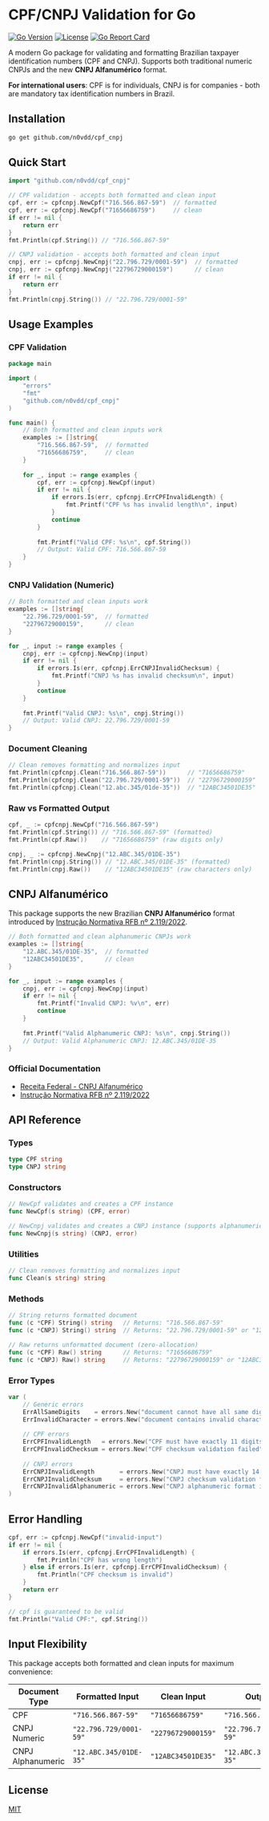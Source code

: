 # CPF/CNPJ Validation for Go

[![Go Version](https://img.shields.io/badge/go-1.24.2+-blue.svg)](https://golang.org/)
[![License](https://img.shields.io/badge/license-MIT-green.svg)](LICENSE)
[![Go Report Card](https://goreportcard.com/badge/github.com/n0vdd/cpf_cnpj)](https://goreportcard.com/report/github.com/n0vdd/cpf_cnpj)

A modern Go package for validating and formatting Brazilian taxpayer identification numbers (CPF and CNPJ). Supports both traditional numeric CNPJs and the new **CNPJ Alfanumérico** format.

**For international users**: CPF is for individuals, CNPJ is for companies - both are mandatory tax identification numbers in Brazil.

## Installation

```bash
go get github.com/n0vdd/cpf_cnpj
```

## Quick Start

```go
import "github.com/n0vdd/cpf_cnpj"

// CPF validation - accepts both formatted and clean input
cpf, err := cpfcnpj.NewCpf("716.566.867-59")  // formatted
cpf, err := cpfcnpj.NewCpf("71656686759")     // clean
if err != nil {
    return err
}
fmt.Println(cpf.String()) // "716.566.867-59"

// CNPJ validation - accepts both formatted and clean input
cnpj, err := cpfcnpj.NewCnpj("22.796.729/0001-59")  // formatted
cnpj, err := cpfcnpj.NewCnpj("22796729000159")      // clean
if err != nil {
    return err
}
fmt.Println(cnpj.String()) // "22.796.729/0001-59"
```

## Usage Examples

### CPF Validation

```go
package main

import (
    "errors"
    "fmt"
    "github.com/n0vdd/cpf_cnpj"
)

func main() {
    // Both formatted and clean inputs work
    examples := []string{
        "716.566.867-59",  // formatted
        "71656686759",     // clean
    }
    
    for _, input := range examples {
        cpf, err := cpfcnpj.NewCpf(input)
        if err != nil {
            if errors.Is(err, cpfcnpj.ErrCPFInvalidLength) {
                fmt.Printf("CPF %s has invalid length\n", input)
            }
            continue
        }
        
        fmt.Printf("Valid CPF: %s\n", cpf.String())
        // Output: Valid CPF: 716.566.867-59
    }
}
```

### CNPJ Validation (Numeric)

```go
// Both formatted and clean inputs work
examples := []string{
    "22.796.729/0001-59",  // formatted
    "22796729000159",      // clean
}

for _, input := range examples {
    cnpj, err := cpfcnpj.NewCnpj(input)
    if err != nil {
        if errors.Is(err, cpfcnpj.ErrCNPJInvalidChecksum) {
            fmt.Printf("CNPJ %s has invalid checksum\n", input)
        }
        continue
    }
    
    fmt.Printf("Valid CNPJ: %s\n", cnpj.String())
    // Output: Valid CNPJ: 22.796.729/0001-59
}
```

### Document Cleaning

```go
// Clean removes formatting and normalizes input
fmt.Println(cpfcnpj.Clean("716.566.867-59"))      // "71656686759"
fmt.Println(cpfcnpj.Clean("22.796.729/0001-59"))  // "22796729000159"
fmt.Println(cpfcnpj.Clean("12.abc.345/01de-35"))  // "12ABC34501DE35"
```

### Raw vs Formatted Output

```go
cpf, _ := cpfcnpj.NewCpf("716.566.867-59")
fmt.Println(cpf.String()) // "716.566.867-59" (formatted)
fmt.Println(cpf.Raw())    // "71656686759" (raw digits only)

cnpj, _ := cpfcnpj.NewCnpj("12.ABC.345/01DE-35")
fmt.Println(cnpj.String()) // "12.ABC.345/01DE-35" (formatted)
fmt.Println(cnpj.Raw())    // "12ABC34501DE35" (raw characters only)
```

## CNPJ Alfanumérico

This package supports the new Brazilian **CNPJ Alfanumérico** format introduced by [Instrução Normativa RFB nº 2.119/2022](https://www.in.gov.br/en/web/dou/-/instrucao-normativa-rfb-n-2.119-de-21-de-dezembro-de-2022-454078082).

```go
// Both formatted and clean alphanumeric CNPJs work
examples := []string{
    "12.ABC.345/01DE-35",  // formatted
    "12ABC34501DE35",      // clean
}

for _, input := range examples {
    cnpj, err := cpfcnpj.NewCnpj(input)
    if err != nil {
        fmt.Printf("Invalid CNPJ: %v\n", err)
        continue
    }
    
    fmt.Printf("Valid Alphanumeric CNPJ: %s\n", cnpj.String())
    // Output: Valid Alphanumeric CNPJ: 12.ABC.345/01DE-35
}
```

### Official Documentation

- [Receita Federal - CNPJ Alfanumérico](https://www.gov.br/receitafederal/pt-br/assuntos/orientacao-tributaria/cadastros/cnpj/cnpj-alfanumerico)
- [Instrução Normativa RFB nº 2.119/2022](https://www.in.gov.br/en/web/dou/-/instrucao-normativa-rfb-n-2.119-de-21-de-dezembro-de-2022-454078082)

## API Reference

### Types

```go
type CPF string
type CNPJ string
```

### Constructors

```go
// NewCpf validates and creates a CPF instance
func NewCpf(s string) (CPF, error)

// NewCnpj validates and creates a CNPJ instance (supports alphanumeric)
func NewCnpj(s string) (CNPJ, error)
```

### Utilities

```go
// Clean removes formatting and normalizes input
func Clean(s string) string
```

### Methods

```go
// String returns formatted document
func (c *CPF) String() string   // Returns: "716.566.867-59"
func (c *CNPJ) String() string  // Returns: "22.796.729/0001-59" or "12.ABC.345/01DE-35"

// Raw returns unformatted document (zero-allocation)
func (c *CPF) Raw() string      // Returns: "71656686759"
func (c *CNPJ) Raw() string     // Returns: "22796729000159" or "12ABC34501DE35"
```

### Error Types

```go
var (
    // Generic errors
    ErrAllSameDigits    = errors.New("document cannot have all same digits")
    ErrInvalidCharacter = errors.New("document contains invalid character")
    
    // CPF errors
    ErrCPFInvalidLength   = errors.New("CPF must have exactly 11 digits")
    ErrCPFInvalidChecksum = errors.New("CPF checksum validation failed")
    
    // CNPJ errors
    ErrCNPJInvalidLength       = errors.New("CNPJ must have exactly 14 characters")
    ErrCNPJInvalidChecksum     = errors.New("CNPJ checksum validation failed")
    ErrCNPJInvalidAlphanumeric = errors.New("CNPJ alphanumeric format invalid")
)
```

## Error Handling

```go
cpf, err := cpfcnpj.NewCpf("invalid-input")
if err != nil {
    if errors.Is(err, cpfcnpj.ErrCPFInvalidLength) {
        fmt.Println("CPF has wrong length")
    } else if errors.Is(err, cpfcnpj.ErrCPFInvalidChecksum) {
        fmt.Println("CPF checksum is invalid")
    }
    return err
}

// cpf is guaranteed to be valid
fmt.Println("Valid CPF:", cpf.String())
```

## Input Flexibility

This package accepts both formatted and clean inputs for maximum convenience:

| Document Type | Formatted Input | Clean Input | Output |
|---------------|-----------------|-------------|--------|
| CPF | `"716.566.867-59"` | `"71656686759"` | `"716.566.867-59"` |
| CNPJ Numeric | `"22.796.729/0001-59"` | `"22796729000159"` | `"22.796.729/0001-59"` |
| CNPJ Alphanumeric | `"12.ABC.345/01DE-35"` | `"12ABC34501DE35"` | `"12.ABC.345/01DE-35"` |

## License

[MIT](LICENSE)